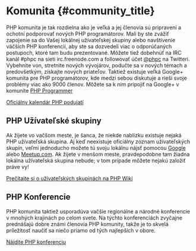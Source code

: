 # Komunita {#community_title}

PHP komunita je tak rozdielna ako je veľká a jej členovia sú pripravení a ochotní podporovať nových PHP programátorov. Mali by ste zvážiť zapojenie sa do Vašej lokálnej užívateľskej skupiny alebo navštívenie väčších PHP konferencií, aby ste sa dozvedeli viac o odporúčaných postupoch, ktoré tam budu prezentované. Môžete tiež dobehnúť na IRC kanál #phpc na sieti irc.freenode.com a followovať účet [@phpc][phpc-twitter] na Twitteri. Vybehnite von, stretnite nových vývojárov, podučte sa v nových témach a predovšetkým, získajte nových priateľov. Taktiež existuje veľká Google+ komunita pre PHP programátorov, kde medzi sebou diskutuje a rieši svoje problémy viac ako 9000 členov. Môžete sa k nim pripojiť na Google+ v komunite [PHP Programmer][php-programmers-gplus]

[Oficiálny kalendár PHP podujatí][php-calendar]

## PHP Užívateľské skupiny

Ak žijete vo vačšom meste, je šanca, že niekde nablízku existuje nejaká PHP užívateľská skupina. Aj keď neexistuje oficiálny zoznam užívateľských skupín, veľmi jednoducho možete tú svoju lokálnu nájsť pomocou [Google][google] alebo [Meetup.com][meetup]. Ak žijete v menšom meste, pravdepodobne tam žiadna lokálna užívateľská skupina nebude; v tom prípade môžete nejakú založiť práve vy!

[Prečítajte si o užívateľských skupinách na PHP Wiki][php-wiki]

## PHP Konferencie

PHP komunita taktiež usporadúva vačšie regionálne a národné konferencie v mnohých krajinách po celom svete. Na týchto konferenciách zvyčajne prednášajú dobre známi členovia PHP komunity, takže je to skvelá príležitosť naučiť sa niečo priamo od tých najlepších v obore.

[Nájdite PHP konferenciu][php-conf]

[php-calendar]: http://www.php.net/cal.php
[google]: https://www.google.com/search?q=php+user+group+near+me
[meetup]: http://www.meetup.com/find/
[php-wiki]: https://wiki.php.net/usergroups
[php-conf]: http://php.net/conferences/index.php
[phpc-twitter]: https://twitter.com/phpc
[php-programmers-gplus]: https://plus.google.com/u/0/communities/104245651975268426012
